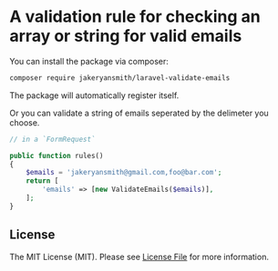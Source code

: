# A validation rule for checking an array or string for valid emails

<!-- [![Latest Version on Packagist](https://img.shields.io/packagist/v/spatie/laravel-validation-rules.svg?style=flat-square)](https://packagist.org/packages/spatie/laravel-validation-rules)
[![Total Downloads](https://img.shields.io/packagist/dt/spatie/laravel-validation-rules.svg?style=flat-square)](https://packagist.org/packages/spatie/laravel-validation-rules) -->


You can install the package via composer:

```bash
composer require jakeryansmith/laravel-validate-emails
```

The package will automatically register itself.


Or you can validate a string of emails seperated by the delimeter you choose.

```php
// in a `FormRequest`

public function rules()
{
    $emails = 'jakeryansmith@gmail.com,foo@bar.com';
    return [
        'emails' => [new ValidateEmails($emails)],
    ];
}
```

## License

The MIT License (MIT). Please see [License File](LICENSE.md) for more information.
